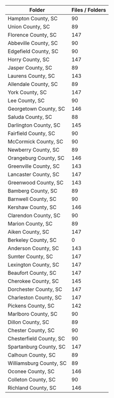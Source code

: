 | Folder                  |   Files / Folders |
|-------------------------|-------------------|
| Hampton County, SC      |                90 |
| Union County, SC        |                89 |
| Florence County, SC     |               147 |
| Abbeville County, SC    |                90 |
| Edgefield County, SC    |                90 |
| Horry County, SC        |               147 |
| Jasper County, SC       |                89 |
| Laurens County, SC      |               143 |
| Allendale County, SC    |                89 |
| York County, SC         |               147 |
| Lee County, SC          |                90 |
| Georgetown County, SC   |               146 |
| Saluda County, SC       |                88 |
| Darlington County, SC   |               145 |
| Fairfield County, SC    |                90 |
| McCormick County, SC    |                90 |
| Newberry County, SC     |                89 |
| Orangeburg County, SC   |               146 |
| Greenville County, SC   |               143 |
| Lancaster County, SC    |               147 |
| Greenwood County, SC    |               143 |
| Bamberg County, SC      |                89 |
| Barnwell County, SC     |                90 |
| Kershaw County, SC      |               146 |
| Clarendon County, SC    |                90 |
| Marion County, SC       |                89 |
| Aiken County, SC        |               147 |
| Berkeley County, SC     |                 0 |
| Anderson County, SC     |               143 |
| Sumter County, SC       |               147 |
| Lexington County, SC    |               147 |
| Beaufort County, SC     |               147 |
| Cherokee County, SC     |               145 |
| Dorchester County, SC   |               147 |
| Charleston County, SC   |               147 |
| Pickens County, SC      |               142 |
| Marlboro County, SC     |                90 |
| Dillon County, SC       |                89 |
| Chester County, SC      |                90 |
| Chesterfield County, SC |                90 |
| Spartanburg County, SC  |               147 |
| Calhoun County, SC      |                89 |
| Williamsburg County, SC |                89 |
| Oconee County, SC       |               146 |
| Colleton County, SC     |                90 |
| Richland County, SC     |               146 |